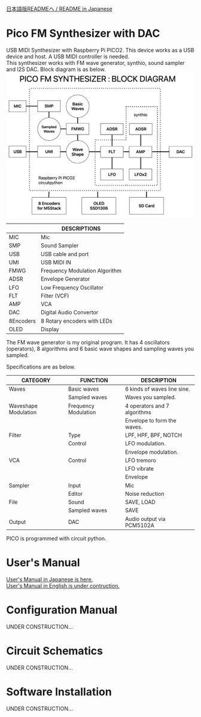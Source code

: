 [日本語版READMEへ / README in Japanese](https://github.com/ohira-s/PicoFM_Synth/tree/main/README_jp.md)  
# Pico FM Synthesizer with DAC
USB MIDI Synthesizer with Raspberry Pi PICO2.  This device works as a USB device and host.  A USB MIDI controller is needed.  
This synthesizer works with FM wave generator, synthio, sound sampler and I2S DAC.  Block diagram is as below.  
![Block Diagram](https://github.com/ohira-s/PicoFM_Synth/blob/main/Doc/images/PiFMSynth_Block_Diagram.png)  

||DESCRIPTIONS|
|---|---|
|MIC|Mic|
|SMP|Sound Sampler|
|USB|USB cable and port|
|UMI|USB MIDI IN|
|FMWG|Frequency Modulation Algorithm|
|ADSR|Envelope Generator|
|LFO|Low Frequency Oscillator|
|FLT|Filter (VCF)|
|AMP|VCA|
|DAC|Digital Audio Convertor|
|8Encoders|8 Rotary encoders with LEDs|
|OLED|Display|

The FM wave generator is my original program.  It has 4 oscillators (operators), 8 algorithms and 6 basic wave shapes and sampling waves you sampled.  

Specifications are as below.  

|CATEGORY|FUNCTION|DESCRIPTION|
|---|---|---|
|Waves|Basic waves|6 kinds of waves line sine.|
||Sampled waves|Waves you sampled.|
|Waveshape Modulation|Frequency Modulation|4 operators and 7 algorithms|
|||Envelope to form the waves.|
|Filter|Type|LPF, HPF, BPF, NOTCH|
||Control|LFO modulation.|
|||Envelope modulation.|
|VCA|Control|LFO tremoro|
|||LFO vibrate|
|||Envelope|
|Sampler|Input|Mic|
||Editor|Noise reduction|
|File|Sound|SAVE, LOAD|
||Sampled waves|SAVE|
|Output|DAC|Audio output via PCM5102A|


PICO is programmed with circuit python.

# User's Manual
[User's Manual in Japanese is here.](https://github.com/ohira-s/PicoFM_Synth/blob/main/Doc/UsersManual_jp.md)  
[User's Manual in English is under contruction.]()

# Configuration Manual
UNDER CONSTRUCTION...  

# Circuit Schematics
UNDER CONSTRUCTION...  

# Software Installation
UNDER CONSTRUCTION...  
